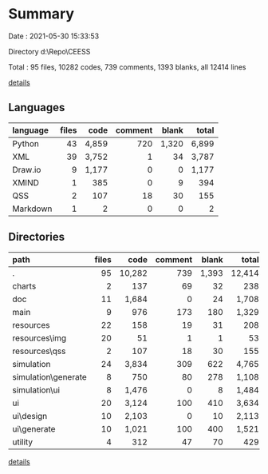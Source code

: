 # Summary

Date : 2021-05-30 15:33:53

Directory d:\Repo\CEESS

Total : 95 files,  10282 codes, 739 comments, 1393 blanks, all 12414 lines

[details](details.md)

## Languages
| language | files | code | comment | blank | total |
| :--- | ---: | ---: | ---: | ---: | ---: |
| Python | 43 | 4,859 | 720 | 1,320 | 6,899 |
| XML | 39 | 3,752 | 1 | 34 | 3,787 |
| Draw.io | 9 | 1,177 | 0 | 0 | 1,177 |
| XMIND | 1 | 385 | 0 | 9 | 394 |
| QSS | 2 | 107 | 18 | 30 | 155 |
| Markdown | 1 | 2 | 0 | 0 | 2 |

## Directories
| path | files | code | comment | blank | total |
| :--- | ---: | ---: | ---: | ---: | ---: |
| . | 95 | 10,282 | 739 | 1,393 | 12,414 |
| charts | 2 | 137 | 69 | 32 | 238 |
| doc | 11 | 1,684 | 0 | 24 | 1,708 |
| main | 9 | 976 | 173 | 180 | 1,329 |
| resources | 22 | 158 | 19 | 31 | 208 |
| resources\img | 20 | 51 | 1 | 1 | 53 |
| resources\qss | 2 | 107 | 18 | 30 | 155 |
| simulation | 24 | 3,834 | 309 | 622 | 4,765 |
| simulation\generate | 8 | 750 | 80 | 278 | 1,108 |
| simulation\ui | 8 | 1,476 | 0 | 8 | 1,484 |
| ui | 20 | 3,124 | 100 | 410 | 3,634 |
| ui\design | 10 | 2,103 | 0 | 10 | 2,113 |
| ui\generate | 10 | 1,021 | 100 | 400 | 1,521 |
| utility | 4 | 312 | 47 | 70 | 429 |

[details](details.md)